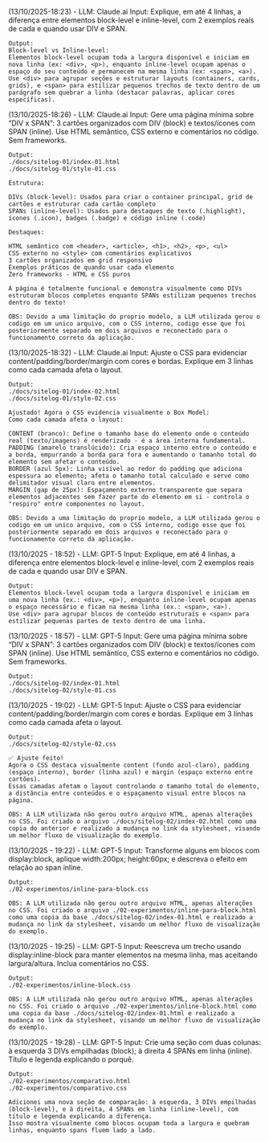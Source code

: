 (13/10/2025-18:23) - LLM: Claude.ai
    Input:
    Explique, em até 4 linhas, a diferença entre elementos block-level e inline-level, com 2 exemplos reais de cada e quando usar DIV e SPAN.

    Output:
    Block-level vs Inline-level:
    Elementos block-level ocupam toda a largura disponível e iniciam em nova linha (ex: <div>, <p>), enquanto inline-level ocupam apenas o espaço do seu conteúdo e permanecem na mesma linha (ex: <span>, <a>).
    Use <div> para agrupar seções e estruturar layouts (containers, cards, grids), e <span> para estilizar pequenos trechos de texto dentro de um parágrafo sem quebrar a linha (destacar palavras, aplicar cores específicas).

(13/10/2025-18:26) - LLM: Claude.ai
    Input:
    Gere uma página mínima sobre “DIV x SPAN”: 3 cartões organizados com DIV (block) e textos/ícones com SPAN (inline). Use HTML semântico, CSS externo e comentários no código. Sem frameworks.

    Output:
    ./docs/sitelog-01/index-01.html
    ./docs/sitelog-01/style-01.css

    Estrutura:

    DIVs (block-level): Usados para criar o container principal, grid de cartões e estruturar cada cartão completo
    SPANs (inline-level): Usados para destaques de texto (.highlight), ícones (.icon), badges (.badge) e código inline (.code)

    Destaques:

    HTML semântico com <header>, <article>, <h1>, <h2>, <p>, <ul>
    CSS externo no <style> com comentários explicativos
    3 cartões organizados em grid responsivo
    Exemplos práticos de quando usar cada elemento
    Zero frameworks - HTML e CSS puros

    A página é totalmente funcional e demonstra visualmente como DIVs estruturam blocos completos enquanto SPANs estilizam pequenos trechos dentro do texto!

    OBS: Devido a uma limitação do proprio modelo, a LLM utilizada gerou o codigo em um unico arquivo, com o CSS interno, codigo esse que foi posteriormente separado em dois arquivos e reconectado para o funcionamento correto da aplicação.

(13/10/2025-18:32) - LLM: Claude.ai
    Input:
    Ajuste o CSS para evidenciar content/padding/border/margin com cores e bordas. Explique em 3 linhas como cada camada afeta o layout.

    Output:
    ./docs/sitelog-01/index-02.html
    ./docs/sitelog-01/style-02.css

    Ajustado! Agora o CSS evidencia visualmente o Box Model:
    Como cada camada afeta o layout:

    CONTENT (branco): Define o tamanho base do elemento onde o conteúdo real (texto/imagens) é renderizado - é a área interna fundamental.
    PADDING (amarelo translúcido): Cria espaço interno entre o conteúdo e a borda, empurrando a borda para fora e aumentando o tamanho total do elemento sem afetar o conteúdo.
    BORDER (azul 5px): Linha visível ao redor do padding que adiciona espessura ao elemento; afeta o tamanho total calculado e serve como delimitador visual claro entre elementos.
    MARGIN (gap de 25px): Espaçamento externo transparente que separa elementos adjacentes sem fazer parte do elemento em si - controla o "respiro" entre componentes no layout.

    OBS: Devido a uma limitação do proprio modelo, a LLM utilizada gerou o codigo em um unico arquivo, com o CSS interno, codigo esse que foi posteriormente separado em dois arquivos e reconectado para o funcionamento correto da aplicação.

(13/10/2025 - 18:52) - LLM: GPT-5
    Input:
    Explique, em até 4 linhas, a diferença entre elementos block-level e inline-level, com 2 exemplos reais de cada e quando usar DIV e SPAN.

    Output:
    Elementos block-level ocupam toda a largura disponível e iniciam em uma nova linha (ex.: <div>, <p>), enquanto inline-level ocupam apenas o espaço necessário e ficam na mesma linha (ex.: <span>, <a>).
    Use <div> para agrupar blocos de conteúdo estruturais e <span> para estilizar pequenas partes de texto dentro de uma linha.

(13/10/2025 - 18:57) - LLM: GPT-5
    Input:
    Gere uma página mínima sobre “DIV x SPAN”: 3 cartões organizados com DIV (block) e textos/ícones com SPAN (inline). Use HTML semântico, CSS externo e comentários no código. Sem frameworks.

    Output:
    ./docs/sitelog-02/index-01.html
    ./docs/sitelog-02/style-01.css

(13/10/2025 - 19:02) - LLM: GPT-5
    Input:
    Ajuste o CSS para evidenciar content/padding/border/margin com cores e bordas. Explique em 3 linhas como cada camada afeta o layout.

    Output:
    ./docs/sitelog-02/style-02.css

    ✅ Ajuste feito!
    Agora o CSS destaca visualmente content (fundo azul-claro), padding (espaço interno), border (linha azul) e margin (espaço externo entre cartões).
    Essas camadas afetam o layout controlando o tamanho total do elemento, a distância entre conteúdos e o espaçamento visual entre blocos na página.

    OBS: A LLM utilizada não gerou outro arquivo HTML, apenas alterações no CSS. Foi criado o arquivo ./docs/sitelog-02/index-02.html como uma copia do anterior e realizado a mudança no link da stylesheet, visando um melhor fluxo de visualização do exemplo.

(13/10/2025 - 19:22) - LLM: GPT-5
    Input:
    Transforme alguns <span> em blocos com display:block, aplique width:200px; height:60px; e descreva o efeito em relação ao span inline.

    Output:
    ./02-experimentos/inline-para-block.css

    OBS: A LLM utilizada não gerou outro arquivo HTML, apenas alterações no CSS. Foi criado o arquivo ./02-experimentos/inline-para-block.html como uma copia da base ./docs/sitelog-02/index-01.html e realizado a mudança no link da stylesheet, visando um melhor fluxo de visualização do exemplo.

(13/10/2025 - 19:25) - LLM: GPT-5
    Input:
    Reescreva um trecho usando display:inline-block para manter elementos na mesma linha, mas aceitando largura/altura. Inclua comentários no CSS.

    Output:
    ./02-experimentos/inline-block.css

    OBS: A LLM utilizada não gerou outro arquivo HTML, apenas alterações no CSS. Foi criado o arquivo ./02-experimentos/inline-block.html como uma copia da base ./docs/sitelog-02/index-01.html e realizado a mudança no link da stylesheet, visando um melhor fluxo de visualização do exemplo.

(13/10/2025 - 19:28) - LLM: GPT-5
    Input:
    Crie uma seção com duas colunas: à esquerda 3 DIVs empilhadas (block); à direita 4 SPANs em linha (inline). Título e legenda explicando o porquê.

    Output:
    ./02-experimentos/comparativo.html
    ./02-experimentos/comparativo.css

    Adicionei uma nova seção de comparação: à esquerda, 3 DIVs empilhadas (block-level), e à direita, 4 SPANs em linha (inline-level), com título e legenda explicando a diferença.
    Isso mostra visualmente como blocos ocupam toda a largura e quebram linhas, enquanto spans fluem lado a lado.
